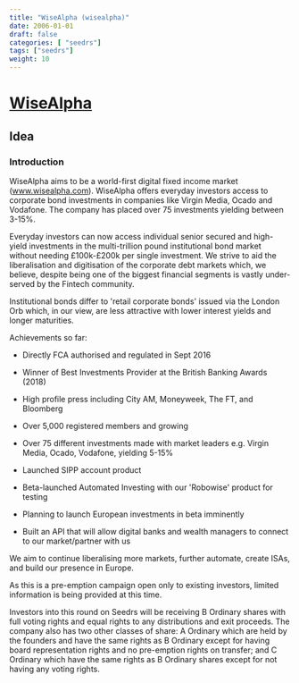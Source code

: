 ```yaml
---
title: "WiseAlpha (wisealpha)"
date: 2006-01-01
draft: false
categories: [ "seedrs"]
tags: ["seedrs"]
weight: 10
---
```


# [WiseAlpha](https://www.seedrs.com/wisealpha)

## Idea

### Introduction

WiseAlpha aims to be a world-first digital fixed income market (<a target="_blank" rel="nofollow" class="outside" href="http://www.wisealpha.com">www.wisealpha.com</a>). WiseAlpha offers everyday investors access to corporate bond investments in companies like Virgin Media, Ocado and Vodafone. The company has placed over 75 investments yielding between 3-15%.

Everyday investors can now access individual senior secured and high-yield investments in the multi-trillion pound institutional bond market without needing £100k-£200k per single investment. We strive to aid the liberalisation and digitisation of the corporate debt markets which, we believe, despite being one of the biggest financial segments is vastly under-served by the Fintech community.

Institutional bonds differ to 'retail corporate bonds' issued via the London Orb which, in our view, are less attractive with lower interest yields and longer maturities.

Achievements so far:

- Directly FCA authorised and regulated in Sept 2016

- Winner of Best Investments Provider at the British Banking Awards (2018)

- High profile press including City AM, Moneyweek, The FT, and Bloomberg

- Over 5,000 registered members and growing

- Over 75 different investments made with market leaders e.g. Virgin Media, Ocado, Vodafone, yielding 5-15%

- Launched SIPP account product

- Beta-launched Automated Investing with our 'Robowise' product for testing

- Planning to launch European investments in beta imminently

- Built an API that will allow digital banks and wealth managers to connect to our market/partner with us

We aim to continue liberalising more markets, further automate, create ISAs, and build our presence in Europe.

As this is a pre-emption campaign open only to existing investors, limited information is being provided at this time.

Investors into this round on Seedrs will be receiving B Ordinary shares with full voting rights and equal rights to any distributions and exit proceeds. The company also has two other classes of share: A Ordinary which are held by the founders and have the same rights as B Ordinary except for having board representation rights and no pre-emption rights on transfer; and C Ordinary which have the same rights as B Ordinary shares except for not having any voting rights.

